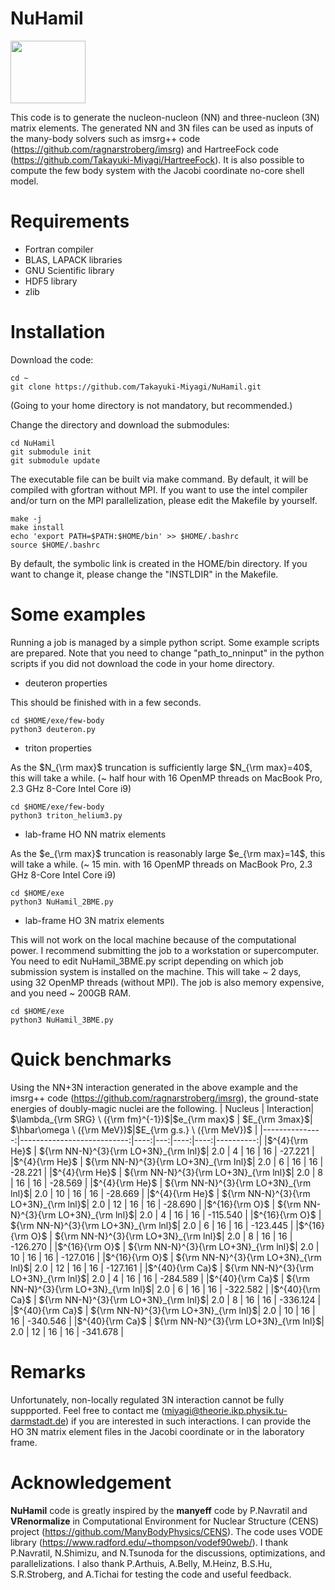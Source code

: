 # NuHamil

<img align="center" width="120" height="100" src="https://github.com/Takayuki-Miyagi/NuHamil/blob/master/LogoNuHamil.png">

This code is to generate the nucleon-nucleon (NN) and three-nucleon (3N) matrix elements.
The generated NN and 3N files can be used as inputs of the many-body solvers such as imsrg++ code (https://github.com/ragnarstroberg/imsrg) and HartreeFock code (https://github.com/Takayuki-Miyagi/HartreeFock).
It is also possible to compute the few body system with the Jacobi coordinate no-core shell model.

# Requirements
* Fortran compiler
* BLAS, LAPACK libraries
* GNU Scientific library
* HDF5 library
* zlib

# Installation
Download the code:
```
cd ~
git clone https://github.com/Takayuki-Miyagi/NuHamil.git
```
(Going to your home directory is not mandatory, but recommended.)

Change the directory and download the submodules:
```
cd NuHamil
git submodule init
git submodule update
```
The executable file can be built via make command.
By default, it will be compiled with gfortran without MPI.
If you want to use the intel compiler and/or turn on the MPI parallelization, please edit the Makefile by yourself.
```
make -j
make install
echo 'export PATH=$PATH:$HOME/bin' >> $HOME/.bashrc
source $HOME/.bashrc
```
By default, the symbolic link is created in the HOME/bin directory.
If you want to change it, please change the "INSTLDIR" in the Makefile.

# Some examples
Running a job is managed by a simple python script.
Some example scripts are prepared.
Note that you need to change "path_to_nninput" in the python scripts if you did not download the code in your home directory.
* deuteron properties

This should be finished with in a few seconds.
```
cd $HOME/exe/few-body
python3 deuteron.py
```

* triton properties

As the $N_{\rm max}$ truncation is sufficiently large $N_{\rm max}=40$, this will take a while. (~ half hour with 16 OpenMP threads on MacBook Pro, 2.3 GHz 8-Core Intel Core i9)
```
cd $HOME/exe/few-body
python3 triton_helium3.py
```

* lab-frame HO NN matrix elements

As the $e_{\rm max}$ truncation is reasonably large $e_{\rm max}=14$, this will take a while. (~ 15 min. with 16 OpenMP threads on MacBook Pro, 2.3 GHz 8-Core Intel Core i9)
```
cd $HOME/exe
python3 NuHamil_2BME.py
```


* lab-frame HO 3N matrix elements

This will not work on the local machine because of the computational power.
I recommend submitting the job to a workstation or supercomputer.
You need to edit NuHamil_3BME.py script depending on which job submission system is installed on the machine.
This will take ~ 2 days, using 32 OpenMP threads (without MPI). The job is also memory expensive, and you need ~ 200GB RAM.
```
cd $HOME/exe
python3 NuHamil_3BME.py
```

# Quick benchmarks
Using the NN+3N interaction generated in the above example and the imsrg++ code (https://github.com/ragnarstroberg/imsrg), the ground-state energies of doubly-magic nuclei are the following.
| Nucleus | Interaction| $\lambda_{\rm SRG} \ ({\rm fm}^{-1})$|$e_{\rm max}$ | $E_{\rm 3max}$| $\hbar\omega \ ({\rm MeV})$|$E_{\rm g.s.} \ ({\rm MeV})$ |
|---------------:|---------------------------:|----:|---:|----:|----:|----------:|
|$^{4}{\rm He}$  | ${\rm NN-N}^{3}{\rm LO+3N}_{\rm lnl}$| 2.0 | 4  | 16  | 16  | -27.221   |
|$^{4}{\rm He}$  | ${\rm NN-N}^{3}{\rm LO+3N}_{\rm lnl}$| 2.0 | 6  | 16  | 16  | -28.221   |
|$^{4}{\rm He}$  | ${\rm NN-N}^{3}{\rm LO+3N}_{\rm lnl}$| 2.0 | 8  | 16  | 16  | -28.569   |
|$^{4}{\rm He}$  | ${\rm NN-N}^{3}{\rm LO+3N}_{\rm lnl}$| 2.0 | 10 | 16  | 16  | -28.669   |
|$^{4}{\rm He}$  | ${\rm NN-N}^{3}{\rm LO+3N}_{\rm lnl}$| 2.0 | 12 | 16  | 16  | -28.690   |
|$^{16}{\rm O}$  | ${\rm NN-N}^{3}{\rm LO+3N}_{\rm lnl}$| 2.0 | 4  | 16  | 16  | -115.540  |
|$^{16}{\rm O}$  | ${\rm NN-N}^{3}{\rm LO+3N}_{\rm lnl}$| 2.0 | 6  | 16  | 16  | -123.445  |
|$^{16}{\rm O}$  | ${\rm NN-N}^{3}{\rm LO+3N}_{\rm lnl}$| 2.0 | 8  | 16  | 16  | -126.270  |
|$^{16}{\rm O}$  | ${\rm NN-N}^{3}{\rm LO+3N}_{\rm lnl}$| 2.0 | 10 | 16  | 16  | -127.016  |
|$^{16}{\rm O}$  | ${\rm NN-N}^{3}{\rm LO+3N}_{\rm lnl}$| 2.0 | 12 | 16  | 16  | -127.161  |
|$^{40}{\rm Ca}$ | ${\rm NN-N}^{3}{\rm LO+3N}_{\rm lnl}$| 2.0 | 4  | 16  | 16  | -284.589  |
|$^{40}{\rm Ca}$ | ${\rm NN-N}^{3}{\rm LO+3N}_{\rm lnl}$| 2.0 | 6  | 16  | 16  | -322.582  |
|$^{40}{\rm Ca}$ | ${\rm NN-N}^{3}{\rm LO+3N}_{\rm lnl}$| 2.0 | 8  | 16  | 16  | -336.124  |
|$^{40}{\rm Ca}$ | ${\rm NN-N}^{3}{\rm LO+3N}_{\rm lnl}$| 2.0 | 10 | 16  | 16  | -340.546  |
|$^{40}{\rm Ca}$ | ${\rm NN-N}^{3}{\rm LO+3N}_{\rm lnl}$| 2.0 | 12 | 16  | 16  | -341.678  |


# Remarks
Unfortunately, non-locally regulated 3N interaction cannot be fully suppported.
Feel free to contact me (miyagi@theorie.ikp.physik.tu-darmstadt.de) if you are interested in such interactions.
I can provide the HO 3N matrix element files in the Jacobi coordinate or in the laboratory frame.


# Acknowledgement
**NuHamil** code is greatly inspired by the **manyeff** code by P.Navratil and **VRenormalize** in Computational Environment for Nuclear Structure (CENS) project (https://github.com/ManyBodyPhysics/CENS).
The code uses VODE library (https://www.radford.edu/~thompson/vodef90web/).
I thank P.Navratil, N.Shimizu, and N.Tsunoda for the discussions, optimizations, and parallelizations.
I also thank P.Arthuis, A.Belly, M.Heinz, B.S.Hu, S.R.Stroberg, and A.Tichai for testing the code and useful feedback.

